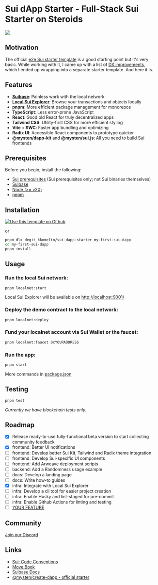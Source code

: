 # Sui dApp Starter - Full-Stack Sui Starter on Steroids

[![](https://dcbadge.vercel.app/api/server/HuDPpXz4Hx)](https://discord.com/invite/HuDPpXz4Hx)

## Motivation

The official [e2e Sui starter template](https://github.com/MystenLabs/sui/tree/main/sdk/create-dapp) is a good starting point but it's very basic. While working with it, I came up with a list of [DX improvements](https://github.com/kkomelin/sui-dapp-starter/wiki), which I ended up wrapping into a separate starter template. And here it is.

## Features

- **[Suibase](https://suibase.io/)**: Painless work with the local network
- **[Local Sui Explorer](https://github.com/kkomelin/sui-explorer-local)**: Browse your transactions and objects locally
- **pnpm**: More efficient package management for monorepos
- **TypeScript**: Less error-prone JavaScript
- **React**: Good old React for truly decentralized apps
- **Tailwind CSS**: Utility-first CSS for more efficient styling
- **Vite + SWC**: Faster app bundling and optimizing
- **Radix UI**: Accessible React components to prototype quicker 
- **@mysten/dapp-kit** and **@mysten/sui.js**: All you need to build Sui frontends

## Prerequisites

Before you begin, install the following:

- [Sui prerequisites](https://docs.sui.io/build/install#prerequisites) (Sui prerequisites only; not Sui binaries themselves)
- [Suibase](https://suibase.io/how-to/install.html)
- [Node (>= v20)](https://nodejs.org/en/download/)
- [pnpm](https://pnpm.io/installation)

## Installation

[![Use this template on Github](https://img.shields.io/badge/use%20this-template-blue?logo=github)](https://github.com/kkomelin/sui-dapp-starter/generate)

or

```bash
pnpm dlx degit kkomelin/sui-dapp-starter my-first-sui-dapp
cd my-first-sui-dapp
pnpm install
```

## Usage

### Run the local Sui network:
```bash
pnpm localnet:start
```

Local Sui Explorer will be available on [http://localhost:9001/](http://localhost:9001/)

### Deploy the demo contract to the local network:

```bash
pnpm localnet:deploy
```

### Fund your localnet account via Sui Wallet or the faucet:
```bash
pnpm localnet:faucet 0xYOURADDRESS
```

### Run the app:
```bash
pnpm start
```

More commands in [package.json](https://github.com/kkomelin/sui-dapp-starter/blob/main/package.json)

## Testing

```bash
pnpm test
```

_Currently we have blockchain tests only._

## Roadmap

- [x] Release ready-to-use fully-functional beta version to start collecting community feedback
- [x] frontend: Better UI notifications
- [ ] frontend: Develop better Sui Kit, Tailwind and Radix theme integration
- [ ] frontend: Develop Sui-specific UI components
- [ ] frontend: Add Arweave deployment scripts
- [ ] backend: Add a Randomness usage example
- [ ] docs: Develop a landing page
- [ ] docs: Write how-to guides
- [x] infra: Integrate with Local Sui Explorer
- [ ] infra: Develop a cli tool for easier project creation
- [ ] infra: Enable Husky and lint-staged for pre-commit
- [ ] infra: Enable Github Actions for linting and testing
- [ ] [YOUR FEATURE](https://github.com/kkomelin/sui-dapp-starter/issues/new)

## Community

[Join our Discord](https://discord.com/invite/HuDPpXz4Hx)

## Links

- [Sui: Code Conventions](https://docs.sui.io/concepts/sui-move-concepts/conventions)
- [Move Book](https://move-book.com/)
- [Suibase Docs](https://suibase.io/intro.html)
- [@mysten/create-dapp - official starter](https://www.npmjs.com/package/@mysten/create-dapp)
